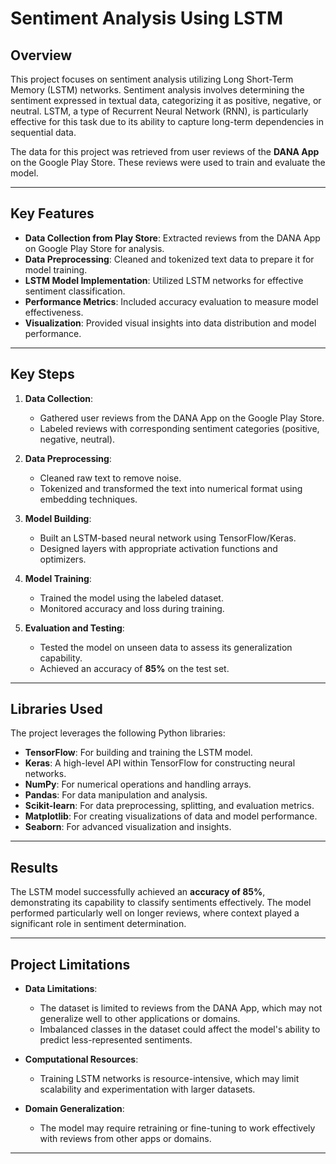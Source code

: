# Sentiment Analysis Using LSTM

## Overview

This project focuses on sentiment analysis utilizing Long Short-Term Memory (LSTM) networks. Sentiment analysis involves determining the sentiment expressed in textual data, categorizing it as positive, negative, or neutral. LSTM, a type of Recurrent Neural Network (RNN), is particularly effective for this task due to its ability to capture long-term dependencies in sequential data.

The data for this project was retrieved from user reviews of the **DANA App** on the Google Play Store. These reviews were used to train and evaluate the model.

---

## Key Features

- **Data Collection from Play Store**: Extracted reviews from the DANA App on Google Play Store for analysis.
- **Data Preprocessing**: Cleaned and tokenized text data to prepare it for model training.
- **LSTM Model Implementation**: Utilized LSTM networks for effective sentiment classification.
- **Performance Metrics**: Included accuracy evaluation to measure model effectiveness.
- **Visualization**: Provided visual insights into data distribution and model performance.

---

## Key Steps

1. **Data Collection**: 
   - Gathered user reviews from the DANA App on the Google Play Store.
   - Labeled reviews with corresponding sentiment categories (positive, negative, neutral).

2. **Data Preprocessing**:
   - Cleaned raw text to remove noise.
   - Tokenized and transformed the text into numerical format using embedding techniques.

3. **Model Building**:
   - Built an LSTM-based neural network using TensorFlow/Keras.
   - Designed layers with appropriate activation functions and optimizers.

4. **Model Training**:
   - Trained the model using the labeled dataset.
   - Monitored accuracy and loss during training.

5. **Evaluation and Testing**:
   - Tested the model on unseen data to assess its generalization capability.
   - Achieved an accuracy of **85%** on the test set.

---

## Libraries Used

The project leverages the following Python libraries:

- **TensorFlow**: For building and training the LSTM model.
- **Keras**: A high-level API within TensorFlow for constructing neural networks.
- **NumPy**: For numerical operations and handling arrays.
- **Pandas**: For data manipulation and analysis.
- **Scikit-learn**: For data preprocessing, splitting, and evaluation metrics.
- **Matplotlib**: For creating visualizations of data and model performance.
- **Seaborn**: For advanced visualization and insights.

---

## Results

The LSTM model successfully achieved an **accuracy of 85%**, demonstrating its capability to classify sentiments effectively. The model performed particularly well on longer reviews, where context played a significant role in sentiment determination.

---

## Project Limitations

- **Data Limitations**: 
  - The dataset is limited to reviews from the DANA App, which may not generalize well to other applications or domains.
  - Imbalanced classes in the dataset could affect the model's ability to predict less-represented sentiments.

- **Computational Resources**: 
  - Training LSTM networks is resource-intensive, which may limit scalability and experimentation with larger datasets.

- **Domain Generalization**: 
  - The model may require retraining or fine-tuning to work effectively with reviews from other apps or domains.

---

